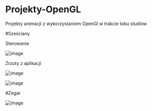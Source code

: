 # Projekty-OpenGL
Projekty animacji z wykorzystaniem OpenGl w trakcie toku studiów


#Sześciany


Sterowanie

![image](https://user-images.githubusercontent.com/132008469/234990055-d0007a2a-3108-4a63-ba03-320c63cafd01.png)



Zrzuty z aplikacji

![image](https://user-images.githubusercontent.com/132008469/234990173-cf2d4479-05a8-45b0-9e0a-1b11295669dc.png)


![image](https://user-images.githubusercontent.com/132008469/234990130-838661f3-8a83-45fa-99f3-a4ba19158c74.png)



#Zegar


![image](https://user-images.githubusercontent.com/132008469/234989839-4581e1c9-b3ff-46ca-8791-ba4071d1dfc8.png)


